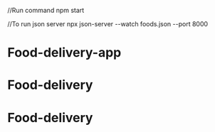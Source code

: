 //Run command
npm start


//To run json server
npx json-server --watch foods.json --port 8000
# Food-delivery-app
# Food-delivery
# Food-delivery
